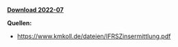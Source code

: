 [**Download 2022-07**](https://downgit.github.io/#/home?url=https://github.com/GeorgGoldbach/Zinsarchiv/tree/master/2022-07)

**Quellen:**
* https://www.kmkoll.de/dateien/IFRSZinsermittlung.pdf
